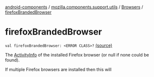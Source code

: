 [android-components](../../index.md) / [mozilla.components.support.utils](../index.md) / [Browsers](index.md) / [firefoxBrandedBrowser](./firefox-branded-browser.md)

# firefoxBrandedBrowser

`val firefoxBrandedBrowser: <ERROR CLASS>?` [(source)](https://github.com/mozilla-mobile/android-components/blob/master/components/support/utils/src/main/java/mozilla/components/support/utils/Browsers.kt#L112)

The [ActivityInfo](#) of the installed Firefox browser (or null if none could be found).

If multiple Firefox browsers are installed then this will

